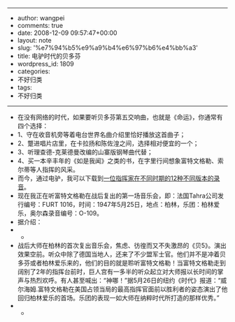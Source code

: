 - --
- author: wangpei
- comments: true
- date: 2008-12-09 09:57:47+00:00
- layout: note
- slug: '%e7%94%b5%e9%a9%b4%e6%97%b6%e4%bb%a3'
- title: 电驴时代的贝多芬
- wordpress_id: 1809
- categories:
- 不好归类
- tags:
- 不好归类
- --
- 在没有网络的时代，如果要听贝多芬第五交响曲，也就是《命运》，你通常有四个选择：
- 1、守在收音机旁等着电台世界名曲介绍里恰好播放这首曲子；
- 2、蹩进唱片店里，在卡拉扬和陈佐湟之间，选择相对便宜的一个；
- 3、听理查德-克莱德曼改编的山寨版钢琴曲代替；
- 4、买一本辛丰年的《如是我闻》之类的书，在字里行间想象富特文格勒、索尔蒂等人指挥的风采。
- 而今，通过电驴，我可以下载到[一位指挥家在不同时期的12种不同版本的录音](http://www.verycd.com/topics/180483/)。
- 现在我正在听富特文格勒在战后复出的第一场音乐会，即：法国Tahra公司发行编号：FURT 1016，时间：1947年5月25日，地点：柏林，乐团：柏林爱乐，奥尔森录音编号：O-109。
- 据介绍：
- *
- 战后大师在柏林的首次复出音乐会，焦虑、彷徨而又不失激昂的《贝5》。演出效果空前。听众中除了德国当地人，还来了不少盟军士官。他们并不是冲着贝多芬或者柏林爱乐来的，他们的目的就是聆听富特文格勒！当富特文格勒走到阔别了2年的指挥台前时，巨人宫有一多半的听众起立对大师报以长时间的掌声与热烈欢呼。有人甚至喊出：“神哪！”据5月26日的纽约《时代》报道：“威尔海姆.富特文格勒在美国占领当局的最高指挥官面前以胜利者的姿态演出了他回归柏林爱乐的首场。乐团的表现一如大师在纳粹时代所打造的那样优秀。”
- *
